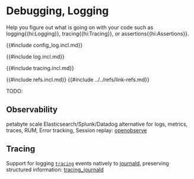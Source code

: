 # Debugging, Logging

Help you figure out what is going on with your code such as logging{{hi:Logging}}, tracing{{hi:Tracing}}, or assertions{{hi:Assertions}}.

{{#include config_log.incl.md}}

{{#include log.incl.md}}

{{#include tracing.incl.md}}

{{#include refs.incl.md}}
{{#include ../../refs/link-refs.md}}

<div class="hidden">
TODO:

## Observability

petabyte scale Elasticsearch/Splunk/Datadog alternative for logs, metrics, traces, RUM, Error tracking, Session replay: [openobserve](https://github.com/openobserve/openobserve)

## Tracing

Support for logging [`tracing`](https://crates.io/crates/tracing) events natively to [journald](https://www.freedesktop.org/software/systemd/man/systemd-journald.service.html), preserving structured information: [tracing_journald](https://docs.rs/tracing-journald/latest/tracing_journald/)

</div>
